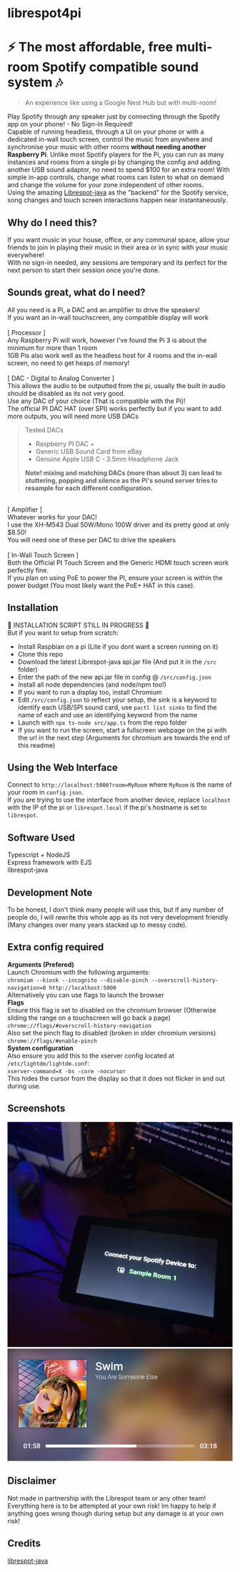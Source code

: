 # librespot4pi
# ⚡ The most affordable, free multi-room Spotify compatible sound system 🎶
> An experience like using a Google Nest Hub but with multi-room!

Play Spotify through any speaker just by connecting through the Spotify app on your phone! - No Sign-In Required!\
Capable of running headless, through a UI on your phone or with a dedicated in-wall touch screen, control the music from anywhere and synchronise your music with other rooms **without needing another Raspberry Pi**. Unlike most Spotify players for the Pi, you can run as many instances and rooms from a single pi by changing the config and adding another USB sound adaptor, no need to spend $100 for an extra room! With simple in-app controls, change what rooms can listen to what on demand and change the volume for your zone independent of other rooms.\
Using the amazing [Librespot-java](https://github.com/librespot-org/librespot-java) as the "backend" for the Spotify service, song changes and touch screen interactions happen near instantaneously.
## Why do I need this?
If you want music in your house, office, or any communal space, allow your friends to join in playing their music in their area or in sync with your music everywhere!\
With no sign-in needed, any sessions are temporary and its perfect for the next person to start their session once you're done.

## Sounds great, what do I need?
All you need is a Pi, a DAC and an amplifier to drive the speakers!\
If you want an in-wall touchscreen, any compatible display will work\
\
[ Processor ]\
Any Raspberry Pi will work, however I've found the Pi 3 is about the minimum for more than 1 room\
1GB Pis also work well as the headless host for 4 rooms and the in-wall screen, no need to get heaps of memory!\
\
[ DAC - Digital to Analog Converter ]\
This allows the audio to be outputted from the pi, usually the built in audio should be disabled as its not very good.\
Use any DAC of your choice (That is compatible with the Pi)!\
The official PI DAC HAT (over SPI) works perfectly but if you want to add more outputs, you will need more USB DACs
> Tested DACs
> - Raspberry PI DAC +
> - Generic USB Sound Card from eBay
> - Genuine Apple USB C - 3.5mm Headphone Jack
> 
> **Note! mixing and matching DACs (more than about 3) can lead to stuttering, popping and silence as the Pi's sound server tries to resample for each different configuration.**

\
[ Amplifier ]\
Whatever works for your DAC!\
I use the XH-M543 Dual 50W/Mono 100W driver and its pretty good at only $8.50!\
You will need one of these per DAC to drive the speakers\
\
[ In-Wall Touch Screen ]\
Both the Official PI Touch Screen and the Generic HDMI touch screen work perfectly fine.\
If you plan on using PoE to power the PI, ensure your screen is within the power budget (You most likely want the PoE+ HAT in this case).

## Installation
🚧 INSTALLATION SCRIPT STILL IN PROGRESS 🚧\
But if you want to setup from scratch: 
- Install Raspbian on a pi (Lite if you dont want a screen running on it)
- Clone this repo
- Download the latest Librespot-java api.jar file (And put it in the `/src` folder)
- Enter the path of the new api.jar file in config @ `/src/config.json`
- Install all node dependencies (and node/npm too!)
- If you want to run a display too, install Chromium
- Edit `/src/config.json` to reflect your setup, the sink is a keyword to identify each USB/SPI sound card, use `pactl list sinks` to find the name of each and use an identifying keyword from the name
- Launch with `npx ts-node src/app.ts` from the repo folder
- If you want to run the screen, start a fullscreen webpage on the pi with the url in the next step (Arguments for chromium are towards the end of this readme)

## Using the Web Interface
Connect to ``http://localhost:5000?room=MyRoom`` where `MyRoom` is the name of your room in `config.json`.\
If you are trying to use the interface from another device, replace `localhost` with the IP of the pi or `librespot.local` if the pi's hostname is set to `librespot`.

## Software Used
Typescript + NodeJS\
Express framework with EJS\
librespot-java

## Development Note
To be honest, I don't think many people will use this, but if any number of people do, I will rewrite this whole app as its not very development friendly (Many changes over many years stacked up to messy code).

## Extra config required
**Arguments (Prefered)**\
Launch Chromium with the following arguments:\
``chromium --kiosk --incognito --disable-pinch --overscroll-history-navigation=0 http://localhost:5000``\
Alternatively you can use flags to launch the browser\
**Flags**\
Ensure this flag is set to disabled on the chromium browser (Otherwise sliding the range on a touchscreen will go back a page)\
``chrome://flags/#overscroll-history-navigation``\
Also set the pinch flag to disabled (broken in older chromium versions)\
``chrome://flags/#enable-pinch``\
**System configuration**\
Also ensure you add this to the xserver config located at ``/etc/lightdm/lightdm.conf``:\
``xserver-command=X -bs -core -nocursor``\
This hides the cursor from the display so that it does not flicker in and out during use.
## Screenshots
![Image of the connect page](https://github.com/roundsToThree/librespot4pi/blob/main/demo0.jpg?raw=true)
![Image of a song playing](https://github.com/roundsToThree/librespot4pi/blob/main/demo1.jpg?raw=true)
## Disclaimer
Not made in partnership with the Librespot team or any other team!\
Everything here is to be attempted at your own risk! Im happy to help if anything goes wrong though during setup but any damage is at your own risk!
## Credits
[librespot-java](https://github.com/librespot-org/librespot-java)
